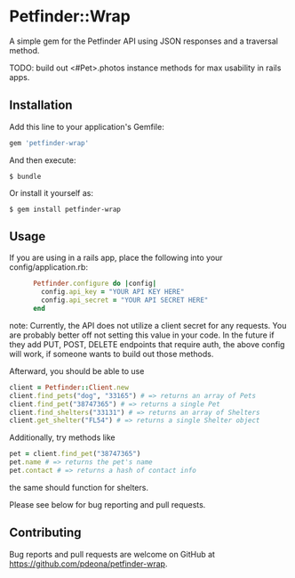 # Petfinder::Wrap

A simple gem for the Petfinder API using JSON responses and a traversal method.

TODO: build out <#Pet>.photos instance methods for max usability in rails apps.

## Installation

Add this line to your application's Gemfile:

```ruby
gem 'petfinder-wrap'
```

And then execute:

    $ bundle

Or install it yourself as:

    $ gem install petfinder-wrap

## Usage

If you are using in a rails app, place the following into your config/application.rb:

```ruby
      Petfinder.configure do |config|
        config.api_key = "YOUR API KEY HERE"
        config.api_secret = "YOUR API SECRET HERE"
      end
```
note: Currently, the API does not utilize a client secret for any requests. You are probably better off not setting this value in your code. In the future if they add PUT, POST, DELETE endpoints that require auth, the above config will work, if someone wants to build out those methods.

Afterward, you should be able to use
```ruby
client = Petfinder::Client.new
client.find_pets("dog", "33165") # => returns an array of Pets
client.find_pet("38747365") # => returns a single Pet
client.find_shelters("33131") # => returns an array of Shelters
client.get_shelter("FL54") # => returns a single Shelter object
```

Additionally, try methods like
```ruby
pet = client.find_pet("38747365")
pet.name # => returns the pet's name
pet.contact # => returns a hash of contact info
```
the same should function for shelters.

Please see below for bug reporting and pull requests.
## Contributing

Bug reports and pull requests are welcome on GitHub at https://github.com/pdeona/petfinder-wrap.

